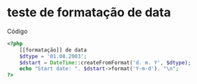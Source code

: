 # teste de formatação de data

Código

```php
<?php
    [[formatação]] de data
    $dtype = '01.08.2003';
    $dstart = DateTime::createFromFormat('d. m. Y', $dtype);
    echo "Start date: ". $dstart->format('Y-m-d'). "\n";
?>
```